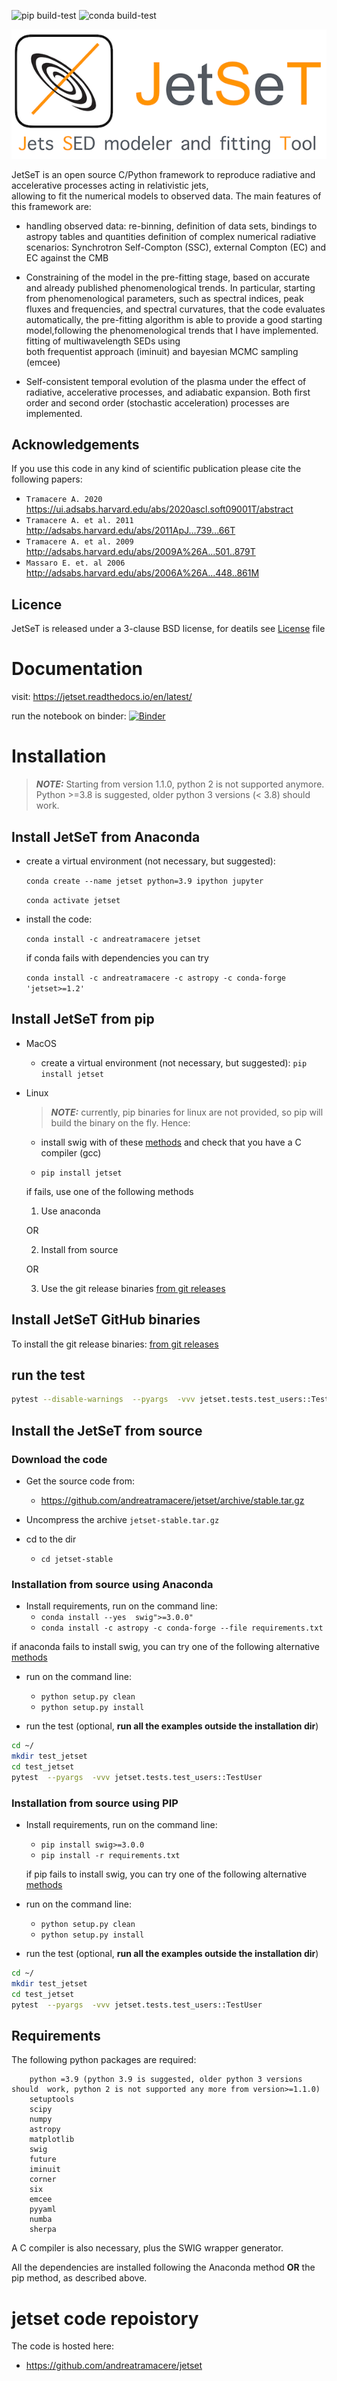 ![pip build-test](https://github.com/andreatramacere/jetset/workflows/pip%20build-test/badge.svg?branch=develop)
![conda build-test](https://github.com/andreatramacere/jetset/workflows/conda%20build-test/badge.svg)

![img](./logo/logo_git.png)


JetSeT is  an open source  C/Python   framework  to reproduce radiative and accelerative processes acting in relativistic jets,  
allowing to fit the numerical models to observed data. The main features of this framework are: 

 * handling observed data: re-binning, definition of data sets, bindings to astropy tables and quantities
   definition of complex numerical radiative scenarios: Synchrotron Self-Compton (SSC), external Compton (EC) and EC 
   against the CMB 
 
 * Constraining of the model in the pre-fitting stage, based on accurate  and already published phenomenological trends. 
   In particular, starting from phenomenological parameters, such as spectral indices, peak fluxes and frequencies, and 
   spectral  curvatures, that the code evaluates automatically, the pre-fitting algorithm is able to provide a good 
   starting model,following the phenomenological trends that I have implemented. fitting of multiwavelength SEDs using  
   both frequentist approach (iminuit) and bayesian MCMC sampling (emcee)
 
 * Self-consistent temporal evolution of the plasma under the effect of radiative, accelerative processes, and adiabatic expansion. Both first order and second order (stochastic acceleration) processes are implemented.



## Acknowledgements

If you use this code in any kind of scientific publication please cite the following papers:

* `Tramacere A. 2020`  https://ui.adsabs.harvard.edu/abs/2020ascl.soft09001T/abstract
* `Tramacere A. et al. 2011` http://adsabs.harvard.edu/abs/2011ApJ...739...66T
* `Tramacere A. et al. 2009` http://adsabs.harvard.edu/abs/2009A%26A...501..879T
* `Massaro E. et. al 2006`   http://adsabs.harvard.edu/abs/2006A%26A...448..861M

## Licence

JetSeT is released under a 3-clause BSD  license,  for deatils see
[License](https://github.com/andreatramacere/jetset/blob/master/LICENSE.txt) file 


# Documentation
visit: https://jetset.readthedocs.io/en/latest/

run the notebook on binder: 
[![Binder](https://mybinder.org/badge_logo.svg)](https://mybinder.org/v2/gh/andreatramacere/jetset/master)
# Installation 
> **_NOTE:_** Starting from version 1.1.0, python 2 is not supported anymore. Python >=3.8 is suggested, older python 3 versions (< 3.8) should work.

## Install  JetSeT from Anaconda 
 
 - create a virtual environment (not necessary, but suggested): 
 
    `conda create --name jetset python=3.9 ipython jupyter`
    
     `conda activate jetset`
     
- install the code:
  
  `conda install -c andreatramacere jetset`
  
  if conda fails with dependencies you can try
    
   `conda install -c andreatramacere -c astropy -c conda-forge 'jetset>=1.2'`

## Install  JetSeT from pip 
- MacOS
  - create a virtual environment (not necessary, but suggested): 
  `pip install jetset`

- Linux
  > **_NOTE:_** currently, pip binaries for linux are not provided, so pip will build the binary on the fly. Hence:
  
  - install swig with of these [methods](swig.md) and check that you have a C compiler (gcc) 
  
  - `pip install jetset`
  
  if fails, use one of the following methods 

  1) Use anaconda
  
  OR

  2) Install from source
  
  OR

  3) Use the git release binaries [from git releases  ](install_git_releases.md)

## Install  JetSeT GitHub binaries
To install the git release binaries: [from git releases  ](install_git_releases.md)

## run the test
```bash
pytest --disable-warnings  --pyargs  -vvv jetset.tests.test_users::TestUser
 ```  


## Install the JetSeT from source 


### Download the code
   - Get the source code from: 

     - https://github.com/andreatramacere/jetset/archive/stable.tar.gz

   - Uncompress the  archive  `jetset-stable.tar.gz`
   
   - cd to  the dir 
    
     - `cd jetset-stable` 

### Installation from source using Anaconda 
 
 - Install requirements, run on the command line:
    - `conda install --yes  swig">=3.0.0"`
    - `conda install -c astropy -c conda-forge --file requirements.txt`
  
   
if anaconda fails to install swig, you can try one of the following alternative [methods](swig.md)

   
 - run on the command line: 
     * `python setup.py clean`
     * `python setup.py install`

 - run the test (optional, **run all the examples outside  the installation dir**)
```bash
cd ~/
mkdir test_jetset
cd test_jetset
pytest  --pyargs  -vvv jetset.tests.test_users::TestUser
 ```  




### Installation from source using PIP 
 
 - Install requirements, run on the command line:
   * `pip install swig>=3.0.0 `
   * `pip install -r requirements.txt `
    
   if pip fails to install swig, you can try one of the following alternative [methods](swig.md)
  
  - run on the command line: 
    * `python setup.py clean`
    * `python setup.py install`

 - run the test (optional, **run all the examples outside  the installation dir**)
```bash
cd ~/
mkdir test_jetset
cd test_jetset
pytest  --pyargs  -vvv jetset.tests.test_users::TestUser
 ```    
      
   



##  Requirements
The following python packages are required:

        python =3.9 (python 3.9 is suggested, older python 3 versions should  work, python 2 is not supported any more from version>=1.1.0)
        setuptools
        scipy
        numpy
        astropy
        matplotlib
        swig
        future
        iminuit
        corner
        six
        emcee
        pyyaml
        numba
        sherpa
         


A C compiler is also necessary, plus the SWIG wrapper generator.

All the dependencies are installed following the Anaconda method 
 **OR** the pip method, as described above.

# jetset code repoistory

The code is hosted here: 
 -  https://github.com/andreatramacere/jetset
 


 


